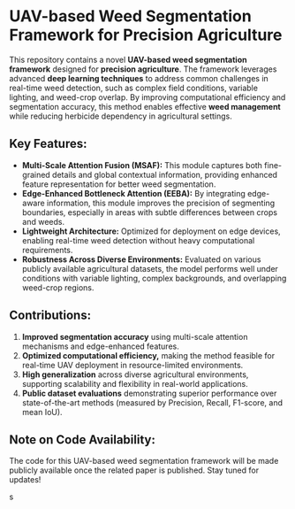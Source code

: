 # UAV-based Weed Segmentation Framework for Precision Agriculture

This repository contains a novel **UAV-based weed segmentation framework** designed for **precision agriculture**. The framework leverages advanced **deep learning techniques** to address common challenges in real-time weed detection, such as complex field conditions, variable lighting, and weed-crop overlap. By improving computational efficiency and segmentation accuracy, this method enables effective **weed management** while reducing herbicide dependency in agricultural settings.

## Key Features:
- **Multi-Scale Attention Fusion (MSAF):** This module captures both fine-grained details and global contextual information, providing enhanced feature representation for better weed segmentation.
- **Edge-Enhanced Bottleneck Attention (EEBA):** By integrating edge-aware information, this module improves the precision of segmenting boundaries, especially in areas with subtle differences between crops and weeds.
- **Lightweight Architecture:** Optimized for deployment on edge devices, enabling real-time weed detection without heavy computational requirements.
- **Robustness Across Diverse Environments:** Evaluated on various publicly available agricultural datasets, the model performs well under conditions with variable lighting, complex backgrounds, and overlapping weed-crop regions.

## Contributions:
1. **Improved segmentation accuracy** using multi-scale attention mechanisms and edge-enhanced features.
2. **Optimized computational efficiency,** making the method feasible for real-time UAV deployment in resource-limited environments.
3. **High generalization** across diverse agricultural environments, supporting scalability and flexibility in real-world applications.
4. **Public dataset evaluations** demonstrating superior performance over state-of-the-art methods (measured by Precision, Recall, F1-score, and mean IoU).

## Note on Code Availability:
The code for this UAV-based weed segmentation framework will be made publicly available once the related paper is published. Stay tuned for updates!

s
